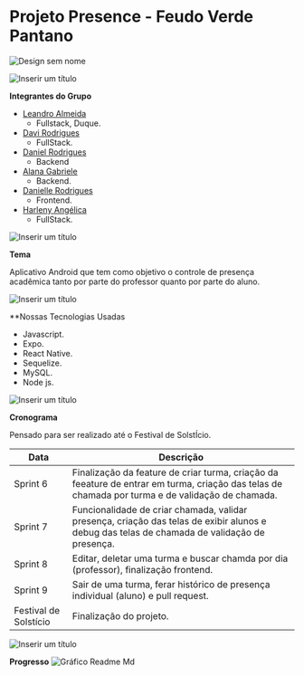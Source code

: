 # Projeto Presence - Feudo Verde Pantano 

![Design sem nome](https://user-images.githubusercontent.com/101230741/188218804-132e5c0f-9788-49da-8bfc-a6274a386994.png)


![Inserir um título](https://user-images.githubusercontent.com/101230741/188219496-a8ce1dec-e643-4158-a06e-2a95ca7c465c.png)

**Integrantes do Grupo** 

- [Leandro Almeida](https://github.com/LeanArs)
  - Fullstack, Duque.
- [Davi Rodrigues](https://github.com/DaviRogs)
  - FullStack.
- [Daniel Rodrigues](https://github.com/DanielRogs)
  - Backend
- [Alana Gabriele](https://github.com/alanagabriele)
  - Backend.
- [Danielle Rodrigues](https://github.com/DanielleRodriguesilv)
  - Frontend.
- [Harleny Angélica](https://github.com/Angelicahaas)
  - FullStack.

![Inserir um título](https://user-images.githubusercontent.com/101230741/188219594-cafb510d-3416-419d-a3ba-c16859e773b0.png)


**Tema**

Aplicativo Android que tem como objetivo o controle de presença acadêmica tanto por parte do professor quanto por parte do aluno.

![Inserir um título](https://user-images.githubusercontent.com/101230741/188219675-46a897f5-7a17-4593-b026-088bc6afd7b9.png)


**Nossas Tecnologias Usadas

- Javascript.
- Expo.
- React Native.
- Sequelize.
- MySQL.
- Node js.

![Inserir um título](https://user-images.githubusercontent.com/101230741/188219743-c50eed88-30f3-4734-aeb5-2a0f599c44fc.png)


**Cronograma**

 Pensado para ser realizado até o Festival de SolstÍcio.

Data | Descrição
---|---|
Sprint 6| Finalização da feature de criar turma, criação da feeature de entrar em turma, criação das telas de chamada por turma e de validação de chamada.
Sprint 7| Funcionalidade de criar chamada, validar presença, criação das telas de exibir alunos e debug das telas de chamada de validação de presença.
Sprint 8| Editar, deletar uma turma e buscar chamda por dia (professor), finalização frontend.
Sprint 9| Sair de uma turma, ferar histórico de presença individual (aluno) e pull request.
Festival de Solstício| Finalização do projeto.

![Inserir um título](https://user-images.githubusercontent.com/101230741/188219800-057faebf-00f8-4edd-8fb6-ceddcf01e929.png)

**Progresso**
![Gráfico Readme Md ](https://user-images.githubusercontent.com/101230741/192337290-d34e7743-2494-4a65-9a36-dea4e9e685f0.png)
